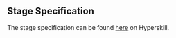 ## Stage Specification

The stage specification can be found [here](https://hyperskill.org/projects/93/stages/516/implement) on Hyperskill.